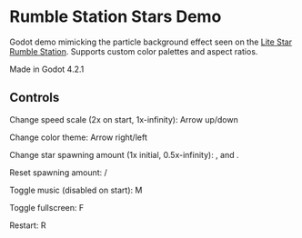 # Rumble Station Stars Demo
Godot demo mimicking the particle background effect seen on the [Lite Star Rumble Station](https://www.youtube.com/watch?v=4aRYXjXcbOM). Supports custom color palettes and aspect ratios.

Made in Godot 4.2.1

Controls
----
Change speed scale (2x on start, 1x-infinity): Arrow up/down

Change color theme: Arrow right/left

Change star spawning amount (1x initial, 0.5x-infinity): , and .

Reset spawning amount: /

Toggle music (disabled on start): M

Toggle fullscreen: F

Restart: R
